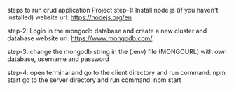 steps to run crud application Project
step-1:
Install node js (if you haven't installed) website url: https://nodejs.org/en

step-2:
Login in the mongodb database and create a new cluster and database website url: https://www.mongodb.com/

step-3:
change the mongodb string in the (.env) file (MONGOURL) with own database, username and password

step-4:
open terminal and go to the client directory and run command: npm start go to the server directory and run command: npm start
